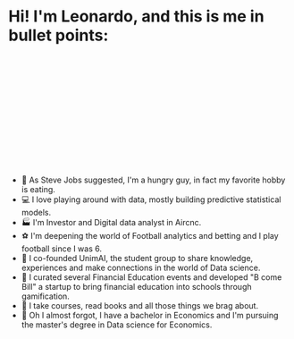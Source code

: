 # Hi! I'm Leonardo, and this is me in bullet points:
<div style="width: 200px; height: 200px; border-radius: 50%; overflow: hidden;">
    <img src="https://onedrive.live.com/embed?resid=7c5604b753f0b969%2126191&authkey=%21ANh-WfU4DIu8Itg&width=400&height=400" alt="It's me!" style="width: 15%; height: 15%; object-fit: cover;">
</div>


- 🍝 As Steve Jobs suggested, I'm a hungry guy, in fact my favorite hobby is eating.
- 💻 I love playing around with data, mostly building predictive statistical models.
- 🏭 I'm Investor and Digital data analyst in Aircnc.
- ⚽ I'm deepening the world of Football analytics and betting and I play football since I was 6.
- 🧠 I co-founded UnimAI, the student group to share knowledge, experiences and make connections in the world of Data science.
- 💸 I curated several Financial Education events and developed "B come Bill" a startup to bring financial education into schools through gamification.
- 📖 I take courses, read books and all those things we brag about.
- 🏫 Oh I almost forgot, I have a bachelor in Economics and I'm pursuing the master's degree in Data science for Economics.

<!---
LeonardoAcquaroli/LeonardoAcquaroli is a ✨ special ✨ repository because its `README.md` (this file) appears on your GitHub profile.
You can click the Preview link to take a look at your changes.
--->
